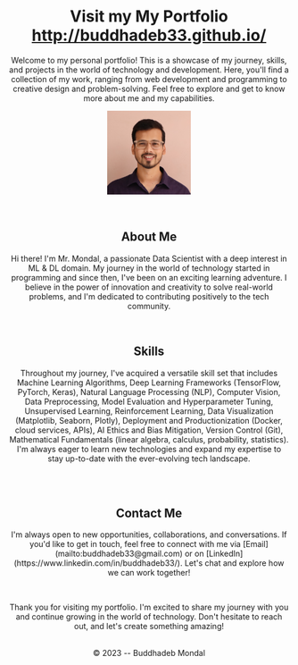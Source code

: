 <h1 align="center">
  Visit my My Portfolio<br/>
  <a href="http://buddhadeb33.github.io/" target="_blank">http://buddhadeb33.github.io/</a>
</h1>

<div align="center">
  <p align="center">
    Welcome to my personal portfolio! This is a showcase of my journey, skills, and projects in the world of technology and development. Here, you'll find a collection of my work, ranging from web development and programming to creative design and problem-solving. Feel free to explore and get to know more about me and my capabilities.
  </p>
  
  <p align="center">
    <img src="assets/images/buddha_main_page.jpg" alt="Buddhadeb Mondal" width="150" height="150" />
  </p>
</div>

<br/>

<div align="center">
  <h2>About Me</h2>
  <p>
    Hi there! I'm Mr. Mondal, a passionate Data Scientist with a deep interest in ML & DL domain. My journey in the world of technology started in programming and since then, I've been on an exciting learning adventure. I believe in the power of innovation and creativity to solve real-world problems, and I'm dedicated to contributing positively to the tech community.
  </p>
</div>

<br/>

<div align="center">
  <h2>Skills</h2>
  <p>
    Throughout my journey, I've acquired a versatile skill set that includes Machine Learning Algorithms, Deep Learning Frameworks (TensorFlow, PyTorch, Keras), Natural Language Processing (NLP), Computer Vision, Data Preprocessing, Model Evaluation and Hyperparameter Tuning, Unsupervised Learning, Reinforcement Learning, Data Visualization (Matplotlib, Seaborn, Plotly), Deployment and Productionization (Docker, cloud services, APIs), AI Ethics and Bias Mitigation, Version Control (Git), Mathematical Fundamentals (linear algebra, calculus, probability, statistics).
I'm always eager to learn new technologies and expand my expertise to stay up-to-date with the ever-evolving tech landscape.
  </p>
</div>

<br/>


<br/>

<div align="center">
  <h2>Contact Me</h2>
  <p>
    I'm always open to new opportunities, collaborations, and conversations. If you'd like to get in touch, feel free to connect with me via [Email](mailto:buddhadeb33@gmail.com) or on [LinkedIn](https://www.linkedin.com/in/buddhadeb33/). Let's chat and explore how we can work together!
  </p>
</div>

<br/>

<div align="center">
  <p>
    Thank you for visiting my portfolio. I'm excited to share my journey with you and continue growing in the world of technology. Don't hesitate to reach out, and let's create something amazing!
  </p>
</div>

<br/>

<center>
  &copy; 2023 -- Buddhadeb Mondal
</center>
